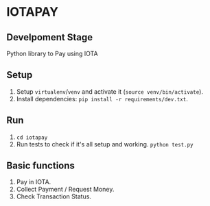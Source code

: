 # IOTAPAY

## Develpoment Stage

Python library to Pay using IOTA

## Setup

1. Setup `virtualenv`/`venv` and activate it (`source venv/bin/activate`).
2. Install dependencies: `pip install -r requirements/dev.txt`.


## Run

1. `cd iotapay`
2. Run tests to check if it's all setup and working. `python test.py`


## Basic functions

1. Pay in IOTA.
2. Collect Payment / Request Money.
3. Check Transaction Status.
